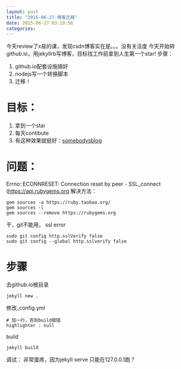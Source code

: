 ```yaml
---
layout: post
title: "2015-06-27-博客迁移"
date: 2015-06-27 03:10:56
categories: 
---
```

今天review了x易的课，发现csdn博客实在是。。。没有关注度
今天开始转github.io，用jekyllrb写博客，目标找工作前拿到人生第一个star!
步骤：
1. github.io配套设施搞好
2. nodejs写一个转换脚本
3. 迁移！

# 目标：
1. 拿到一个star
2. 每天contibute
3. 有这种效果就挺好：[somebodysblog](http://curtistimson.co.uk/front-end-dev/what-is-cache-busting/)

# 问题：
Errno::ECONNRESET: Connection reset by peer - SSL_connect (https://api.rubygems.org
解决方法：
```shell
gem sources -a https://ruby.taobao.org/
gem sources -l
gem sources --remove https://rubygems.org
```
干，git不能用， ssl error
```shell
sudo git config http.sslVerify false
sudo git config --global http.sslverify false
```

# 步骤
去github.io根目录
```shell
jekyll new .
```
修改_config.yml
```shell
# 加一行，否则build报错
highlighter : null
```
build 
```shell
jekyll build
```
调试： 非常蛋疼，因为jekyll serve 只能在127.0.0.1跑？